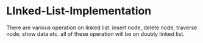 # LInked-List-Implementation
There are various operation on linked list. insert node, delete node, traverse node, show data etc. all of these operation will be on doubly linked list. 
